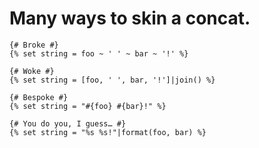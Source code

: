 # Many ways to skin a concat.

```twig
{# Broke #}
{% set string = foo ~ ' ' ~ bar ~ '!' %}

{# Woke #}
{% set string = [foo, ' ', bar, '!']|join() %}

{# Bespoke #}
{% set string = "#{foo} #{bar}!" %}

{# You do you, I guess… #}
{% set string = "%s %s!"|format(foo, bar) %}
```
